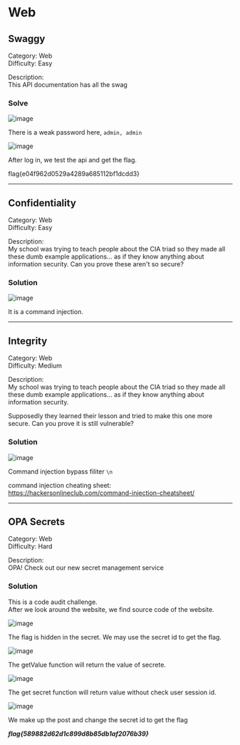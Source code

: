# Web

## Swaggy
Category: Web  
Difficulty: Easy

Description:  
This API documentation has all the swag


### Solve
![image](Swaggy/1.png)

There is a weak password here, `admin, admin`

![image](Swaggy/2.png)

After log in, we test the api and get the flag.

flag{e04f962d0529a4289a685112bf1dcdd3}


---


## Confidentiality
Category: Web  
Difficulty: Easy

Description:  
My school was trying to teach people about the CIA triad so they made all these dumb example applications... as if they know anything about information security. Can you prove these aren't so secure?


### Solution
![image](Confidentiality/1.png)

It is a command injection.

---

## Integrity
Category: Web  
Difficulty: Medium

Description:  
My school was trying to teach people about the CIA triad so they made all these dumb example applications... as if they know anything about information security.

Supposedly they learned their lesson and tried to make this one more secure. Can you prove it is still vulnerable?

### Solution
![image](Integrity/1.png)

Command injection
bypass filiter `\n` 

command injection cheating sheet: https://hackersonlineclub.com/command-injection-cheatsheet/

---

## OPA Secrets
Category: Web  
Difficulty: Hard

Description:  
OPA! Check out our new secret management service


### Solution
This is a code audit challenge.  
After we look around the website, we find source code of the website.

![image](OPA_Secrets/1.png)

The flag is hidden in the secret. We may use the secret id to get the flag.

![image](OPA_Secrets/2.png)

The getValue function will return the value of secrete.

![image](OPA_Secrets/3.png)

The get secret function will return value without check user session id.

![image](OPA_Secrets/4.png)

We make up the post and change the secret id to get the flag

***flag{589882d62d1c899d8b85db1af2076b39}***
